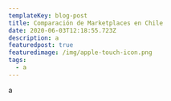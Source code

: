 ```yaml
---
templateKey: blog-post
title: Comparación de Marketplaces en Chile
date: 2020-06-03T12:18:55.723Z
description: a
featuredpost: true
featuredimage: /img/apple-touch-icon.png
tags:
  - a
---
```

a